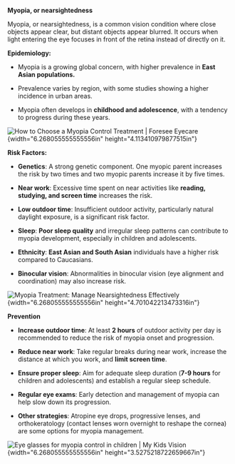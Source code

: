 **Myopia, or nearsightedness**

Myopia, or nearsightedness, is a common vision condition where close
objects appear clear, but distant objects appear blurred. It occurs when
light entering the eye focuses in front of the retina instead of
directly on it. 

**Epidemiology:**

- Myopia is a growing global concern, with higher prevalence in **East
  Asian populations.**

- Prevalence varies by region, with some studies showing a higher
  incidence in urban areas.

- Myopia often develops in **childhood and adolescence**, with a
  tendency to progress during these years.

![How to Choose a Myopia Control Treatment \| Foresee
Eyecare](media/image1.jpeg){width="6.268055555555556in"
height="4.113410979877515in"}

**Risk Factors:**

- **Genetics**: A strong genetic component. One myopic parent increases
  the risk by two times and two myopic parents increase it by five
  times.

- **Near work**: Excessive time spent on near activities like **reading,
  studying, and screen time** increases the risk.

- **Low outdoor time**: Insufficient outdoor activity, particularly
  natural daylight exposure, is a significant risk factor.

- **Sleep**: **Poor sleep quality** and irregular sleep patterns can
  contribute to myopia development, especially in children and
  adolescents.

- **Ethnicity**: **East Asian and South Asian** individuals have a
  higher risk compared to Caucasians.

- **Binocular vision**: Abnormalities in binocular vision (eye alignment
  and coordination) may also increase risk.

![Myopia Treatment: Manage Nearsightedness
Effectively](media/image2.png){width="6.268055555555556in"
height="4.701042213473316in"}

**Prevention**

- **Increase outdoor time**: At least **2 hours** of outdoor activity
  per day is recommended to reduce the risk of myopia onset and
  progression.

- **Reduce near work**: Take regular breaks during near work, increase
  the distance at which you work, and **limit screen time**.

- **Ensure proper sleep**: Aim for adequate sleep duration (**7-9
  hours** for children and adolescents) and establish a regular sleep
  schedule.

- **Regular eye exams**: Early detection and management of myopia can
  help slow down its progression.

- **Other strategies**: Atropine eye drops, progressive lenses, and
  orthokeratology (contact lenses worn overnight to reshape the cornea)
  are some options for myopia management.

![Eye glasses for myopia control in children \| My Kids
Vision](media/image3.png){width="6.268055555555556in"
height="3.5275218722659667in"}
